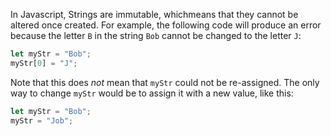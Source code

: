 In Javascript, Strings are immutable, whichmeans that they cannot be altered once created.
For example, the following code will produce an error because the letter `B` in the string `Bob` cannot be changed to the letter `J`:

```js
let myStr = "Bob";
myStr[0] = "J";
```

Note that this does _not_ mean that `myStr` could not be re-assigned. The only way to change `myStr` would be to assign it with a new value, like this:

```js
let myStr = "Bob";
myStr = "Job";
```
